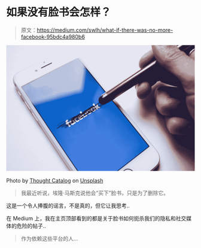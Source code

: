# 如果没有脸书会怎样？

> 原文：<https://medium.com/swlh/what-if-there-was-no-more-facebook-95bdc4a980b6>

![](img/502fc8960e4b9c21df6b30907a555015.png)

Photo by [Thought Catalog](https://unsplash.com/@thoughtcatalog?utm_source=medium&utm_medium=referral) on [Unsplash](https://unsplash.com?utm_source=medium&utm_medium=referral)

> 我最近听说，埃隆·马斯克说他会“买下”脸书，只是为了删除它。

这是一个令人捧腹的谣言，不是真的，但它让我思考..

在 Medium 上，我在主页顶部看到的都是关于脸书如何扼杀我们的隐私和社交媒体的危险的帖子..

> 作为依赖这些平台的人…